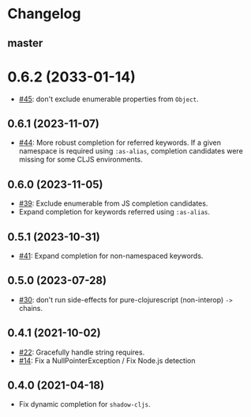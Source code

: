 # Changelog

## master

# 0.6.2 (2033-01-14)

* [#45](https://github.com/clojure-emacs/clj-suitable/issues/45): don't exclude enumerable properties from `Object`.

## 0.6.1 (2023-11-07)

- [#44](https://github.com/clojure-emacs/clj-suitable/pull/44): More robust completion for referred keywords. If a given namespace is
  required using `:as-alias`, completion candidates were missing for some CLJS environments.

## 0.6.0 (2023-11-05)

- [#39](https://github.com/clojure-emacs/clj-suitable/issues/39): Exclude enumerable from JS completion candidates.
- Expand completion for keywords referred using `:as-alias`.

## 0.5.1 (2023-10-31)

- [#41](https://github.com/clojure-emacs/clj-suitable/pull/41): Expand completion for non-namespaced keywords.

## 0.5.0 (2023-07-28)

* [#30](https://github.com/clojure-emacs/clj-suitable/issues/30): don't run side-effects for pure-clojurescript (non-interop) `->` chains.

## 0.4.1 (2021-10-02)

* [#22](https://github.com/clojure-emacs/clj-suitable/issues/22): Gracefully handle string requires.
* [#14](https://github.com/clojure-emacs/clj-suitable/issues/14): Fix a NullPointerException / Fix Node.js detection

## 0.4.0 (2021-04-18)

* Fix dynamic completion for `shadow-cljs`.
